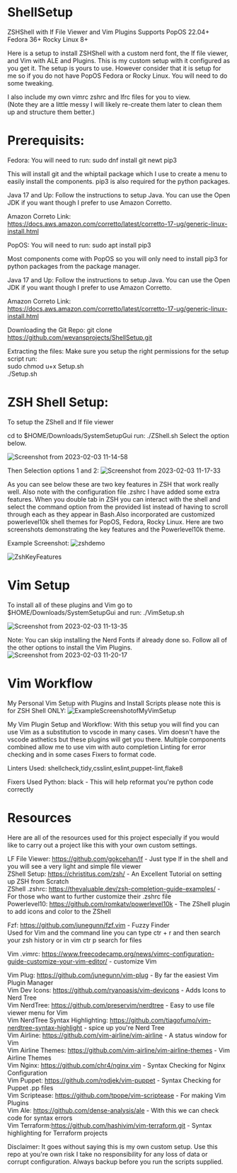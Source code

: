 # ShellSetup
ZSHShell with lf File Viewer and Vim Plugins Supports PopOS 22.04+ Fedora 36+ Rocky Linux 8+

Here is a setup to install ZSHShell with a custom nerd font, the lf file viewer, and Vim with ALE and Plugins.
This is my custom setup with it configured as you get it. The setup is yours to use.
However consider that it is setup for me so if you do not have PopOS Fedora or Rocky Linux.
You will need to do some tweaking.

I also include my own vimrc zshrc and lfrc files for you to view. <br>
(Note they are a little messy I will likely re-create them later to clean them up and structure them better.) <br>

# Prerequisits: 

Fedora: 
You will need to run:
sudo dnf install git newt pip3

This will install git and the whiptail package which I use to create a menu
to easily install the components. pip3 is also required for the python packages.

Java 17 and Up: 
Follow the instructions to setup Java. You can use the Open JDK if you want
though I prefer to use Amazon Corretto.

Amazon Correto Link: https://docs.aws.amazon.com/corretto/latest/corretto-17-ug/generic-linux-install.html

PopOS: 
You will need to run:
sudo apt install pip3

Most components come with PopOS so you will only need to install pip3 for
python packages from the package manager.

Java 17 and Up: 
Follow the instructions to setup Java. You can use the Open JDK if you want
though I prefer to use Amazon Corretto.

Amazon Correto Link: https://docs.aws.amazon.com/corretto/latest/corretto-17-ug/generic-linux-install.html

Downloading the Git Repo:
git clone https://github.com/wevansprojects/ShellSetup.git

Extracting the files:
Make sure you setup the right permissions for the setup script run: <br>
sudo chmod u+x Setup.sh <br>
./Setup.sh

# ZSH Shell Setup:
To setup the ZShell and lf file viewer 

cd to $HOME/Downloads/SystemSetupGui
run: ./ZShell.sh 
Select the option below.

![Screenshot from 2023-02-03 11-14-58](https://user-images.githubusercontent.com/73401706/216504102-0728bf75-f2d3-4a65-9f25-3bf78df2f2d9.png)

Then Selection options 1 and 2:
![Screenshot from 2023-02-03 11-17-33](https://user-images.githubusercontent.com/73401706/216504548-24f71e1c-38bf-4a23-b7c2-5ce22cf9174f.png)


As you can see below these are two key features in ZSH that work really well.
Also note with the configuration file .zshrc I have added some extra features. When you double tab in ZSH you can
interact with the shell and select the command option from the provided list instead of having to scroll through each
as they appear in Bash.Also incorporated are customized powerlevel10k shell themes for PopOS, Fedora, Rocky Linux. 
Here are two screenshots demonstrating the key features and the Powerlevel10k theme.

Example Screenshot:
![zshdemo](https://user-images.githubusercontent.com/73401706/216773512-313d5862-6886-4e88-b559-921292bc751f.gif)

![ZshKeyFeatures](https://user-images.githubusercontent.com/73401706/213902149-20eeccad-eef1-4257-bb91-6580790c2d3f.jpg)

# Vim Setup
To install all of these plugins and Vim go to $HOME/Downloads/SystemSetupGui and run:
./VimSetup.sh

![Screenshot from 2023-02-03 11-13-35](https://user-images.githubusercontent.com/73401706/216503978-3f1e9a7e-f7c2-425d-b812-86600d1f17af.png)

Note: You can skip installing the Nerd Fonts if already done so. 
Follow all of the other options to install the Vim Plugins.
![Screenshot from 2023-02-03 11-20-17](https://user-images.githubusercontent.com/73401706/216504791-ebe05e26-be7f-4b8b-b46b-15c30c741fb3.png)


# Vim Workflow

My Personal Vim Setup with Plugins and Install Scripts please note this is for ZSH Shell ONLY:
![ExampleScreenshotofMyVimSetup](https://user-images.githubusercontent.com/73401706/213860268-c13e7191-ed49-4ec4-9813-54a1a46679f0.png)

My Vim Plugin Setup and Workflow:
With this setup you will find you can use Vim as a substitution
to vscode in many cases. Vim doesn't have the vscode asthetics 
but these plugins will get you there.
Multiple components combined allow me to use vim with auto completion
Linting for error checking and in some cases Fixers to format code.

Linters Used:
shellcheck,tidy,csslint,eslint,puppet-lint,flake8

Fixers Used Python:
black - This will help reformat you're python code correctly

# Resources

Here are all of the resources used for this project 
especially if you would like to carry out a project like 
this with your own custom settings.

LF File Viewer: https://github.com/gokcehan/lf - Just type lf in the shell and you will see a very light and simple file viewer <br>
ZShell Setup: https://christitus.com/zsh/ - An Excellent Tutorial on setting up ZSH from Scratch <br>
ZShell .zshrc: https://thevaluable.dev/zsh-completion-guide-examples/ - For those who want to further customize their .zshrc file <br>
Powerlevel10: https://github.com/romkatv/powerlevel10k - The ZShell plugin to add icons and color to the ZShell

Fzf: https://github.com/junegunn/fzf.vim - Fuzzy Finder <br> 
Used for Vim and the command line you can type ctr + r and then search your zsh history or in vim ctr p search for files <br>

Vim .vimrc: https://www.freecodecamp.org/news/vimrc-configuration-guide-customize-your-vim-editor/ - customize Vim <br>

Vim Plug: https://github.com/junegunn/vim-plug - By far the easiest Vim Plugin Manager <br>
Vim Dev Icons: https://github.com/ryanoasis/vim-devicons - Adds Icons to Nerd Tree <br>
Vim NerdTree: https://github.com/preservim/nerdtree - Easy to use file viewer menu for Vim <br>
Vim NerdTree Syntax Highlighting: https://github.com/tiagofumo/vim-nerdtree-syntax-highlight - spice up you're Nerd Tree <br>
Vim Airline: https://github.com/vim-airline/vim-airline - A status window for Vim <br>
Vim Airline Themes: https://github.com/vim-airline/vim-airline-themes - Vim Airline Themes <br>
Vim Nginx: https://github.com/chr4/nginx.vim - Syntax Checking for Nginx Configuration <br>
Vim Puppet: https://github.com/rodjek/vim-puppet - Syntax Checking for Puppet .pp files <br>
Vim Scriptease: https://github.com/tpope/vim-scriptease - For making Vim Plugins <br>
Vim Ale: https://github.com/dense-analysis/ale - With this we can check code for syntax errors <br>
Vim Terraform:https://github.com/hashivim/vim-terraform.git - Syntax highlighting for Terraform projects <br>

Disclaimer: It goes without saying this is my own custom setup. Use this repo at you're own risk
I take no responsibility for any loss of data or corrupt configuration. Always backup before you run the scripts supplied.
